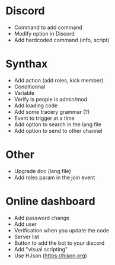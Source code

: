 # Discord
- Command to add command
- Modify option in Discord
- Add hardcoded command (info, script)

# Synthax
- Add action (add roles, kick member)
- Conditionnal
- Variable
- Verify is people is admin/mod
- Add loading code
- Add some tracery grammar (?)
- Event to trigger at a time
- Add option to search in the lang file
- Add option to send to other channel

# Other
- Upgrade doc (lang file)
- Add roles param in the join event

# Online dashboard
- Add password change
- Add user
- Verification when you update the code
- Server list
- Button to add the bot to your discord
- Add "visual scripting"
- Use HJson (https://hjson.org)

